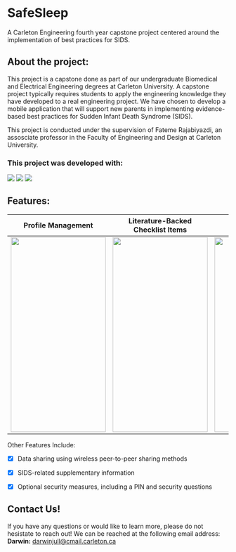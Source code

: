 # SafeSleep 

A Carleton Engineering fourth year capstone project centered around the implementation of best practices for SIDS.


## About the project:
This project is a capstone done as part of our undergraduate Biomedical and Electrical Engineering degrees at Carleton University. A capstone project typically requires students to apply the engineering knowledge they have developed to a real engineering project. We have chosen to develop a mobile application that will support new parents in implementing evidence-based best practices for Sudden Infant Death Syndrome (SIDS). 

This project is conducted under the supervision of Fateme Rajabiyazdi, an assosciate professor in the Faculty of Engineering and Design at Carleton University. 

### This project was developed with:
<img src="https://img.shields.io/badge/Android_Studio-3DDC84?style=for-the-badge&logo=android-studio&logoColor=white"/> <img src="https://img.shields.io/badge/java-%23ED8B00.svg?style=for-the-badge&logo=openjdk&logoColor=white"/> <!-- <img src="https://img.shields.io/badge/Android-3DDC84?style=for-the-badge&logo=android&logoColor=white"/> --> <img src="https://img.shields.io/badge/sqlite-%2307405e.svg?style=for-the-badge&logo=sqlite&logoColor=white"/>

## Features:
|Profile Management|Literature-Backed Checklist Items|Habit Tracking|
|------------------|---------------------------------|--------------|
|<img src="https://github.com/darwinkjull/SIDS-Capstone/blob/main/visuals/gif1.gif" width = 216 height = 444/>| <img src="https://github.com/darwinkjull/SIDS-Capstone/blob/main/visuals/gif2.gif" width = 216 height = 444/>|<img src="https://github.com/darwinkjull/SIDS-Capstone/blob/main/visuals/gif3.gif" width = 216 height = 444/>|

Other Features Include:
- [x] Data sharing using wireless peer-to-peer sharing methods
- [x] SIDS-related supplementary information
- [x] Optional security measures, including a PIN and security questions


## Contact Us!
If you have any questions or would like to learn more, please do not hesistate to reach out! We can be reached at the following email address: 
<br> **Darwin:** darwinjull@cmail.carleton.ca
